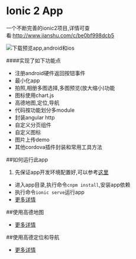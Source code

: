 Ionic 2 App 
=====================
一个不断完善的ionic2项目,详情可查看:http://www.jianshu.com/c/be0bf998dcb5

![下载预览app,android和ios](http://omzo595hi.bkt.clouddn.com/download.png)

####实现了如下功能点
* 注册android硬件返回按钮事件
* 最小化app
* 拍照,相册多图选择,多图预览(放大缩小)功能
* 图标使用chart.js
* 高德地图,定位,导航
* 代码按功能划分多module
* 封装angular http
* 自定义分页组件
* 自定义图标
* 图片上传demo
* 其他cordova插件封装和常用工具方法

##如何运行此app
1.  先保证app开发环境配置好,可以参考[这里](http://www.jianshu.com/p/1f1205602ce0)
* 进入app目录,执行命令`cnpm install`,安装app依赖
* 执行命令`ionic serve`运行app
* [更多详情](http://www.jianshu.com/p/836392297eb9)

##使用高德地图
* [更多详情](http://www.jianshu.com/p/4de365c55668)


##使用高德定位和导航
* [更多详情](http://www.jianshu.com/p/85aceaee3b35)
